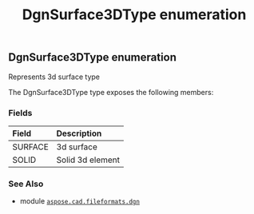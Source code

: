 ﻿---
title: DgnSurface3DType enumeration
second_title: Aspose.CAD for Python via .NET API References
description: 
type: docs
weight: 180
url: /aspose.cad.fileformats.dgn/dgnsurface3dtype/
is_root: false
---

## DgnSurface3DType enumeration

Represents 3d surface type



The DgnSurface3DType type exposes the following members:

### Fields
| Field | Description |
| :- | :- |
| SURFACE | 3d surface |
| SOLID | Solid 3d element |



### See Also
* module [`aspose.cad.fileformats.dgn`](..)
